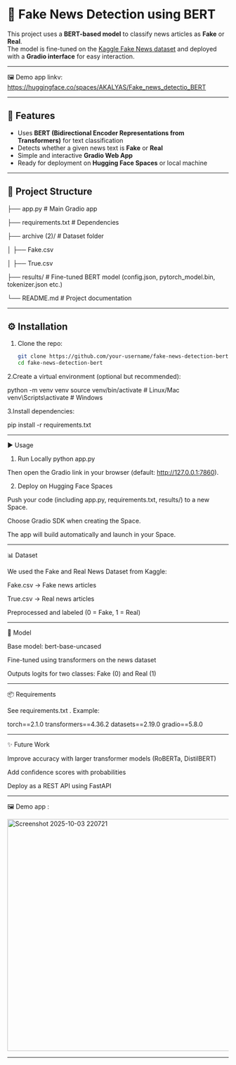 # 📰 Fake News Detection using BERT

This project uses a **BERT-based model** to classify news articles as **Fake** or **Real**.  
The model is fine-tuned on the [Kaggle Fake News dataset](https://www.kaggle.com/clmentbisaillon/fake-and-real-news-dataset) and deployed with a **Gradio interface** for easy interaction.

---

🖼️ Demo app linkv: https://huggingface.co/spaces/AKALYAS/Fake_news_detectio_BERT

---

## 🚀 Features
- Uses **BERT (Bidirectional Encoder Representations from Transformers)** for text classification  
- Detects whether a given news text is **Fake** or **Real**  
- Simple and interactive **Gradio Web App**  
- Ready for deployment on **Hugging Face Spaces** or local machine  

---

## 📂 Project Structure

├── app.py # Main Gradio app

├── requirements.txt # Dependencies

├── archive (2)/ # Dataset folder

│ ├── Fake.csv

│ ├── True.csv

├── results/ # Fine-tuned BERT model (config.json, pytorch_model.bin, tokenizer.json etc.)

└── README.md # Project documentation



---

## ⚙️ Installation

1. Clone the repo:
   ```bash
   git clone https://github.com/your-username/fake-news-detection-bert.git
   cd fake-news-detection-bert

   
2.Create a virtual environment (optional but recommended):

python -m venv venv
source venv/bin/activate    # Linux/Mac
venv\Scripts\activate       # Windows


3.Install dependencies:

pip install -r requirements.txt

---

▶️ Usage
1. Run Locally
python app.py


Then open the Gradio link in your browser (default: http://127.0.0.1:7860).

2. Deploy on Hugging Face Spaces

Push your code (including app.py, requirements.txt, results/) to a new Space.

Choose Gradio SDK when creating the Space.

The app will build automatically and launch in your Space.

---

📊 Dataset

We used the Fake and Real News Dataset from Kaggle:

Fake.csv → Fake news articles

True.csv → Real news articles

Preprocessed and labeled (0 = Fake, 1 = Real)

---

🧠 Model

Base model: bert-base-uncased

Fine-tuned using transformers on the news dataset

Outputs logits for two classes: Fake (0) and Real (1)

---



📦 Requirements

See requirements.txt
. Example:

torch==2.1.0
transformers==4.36.2
datasets==2.19.0
gradio==5.8.0

---

✨ Future Work

Improve accuracy with larger transformer models (RoBERTa, DistilBERT)

Add confidence scores with probabilities

Deploy as a REST API using FastAPI

---

🖼️ Demo app :

<img width="1867" height="527" alt="Screenshot 2025-10-03 220721" src="https://github.com/user-attachments/assets/3feee073-b3db-4633-afaf-8550f4c642e4" />

----
